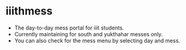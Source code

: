 # iiithmess

* The day-to-day mess portal for iiit students.
* Currently maintaining for south and yukthahar messes only.
* You can also check for the mess menu by selecting day and mess.
